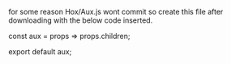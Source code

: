 for some reason Hox/Aux.js wont commit so create this file after downloading with the below code inserted.

const aux = props => props.children;

export default aux;
